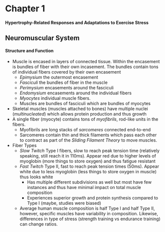 # Chapter 1

#### Hypertrophy-Related Responses and Adaptations to Exercise Stress

## Neuromuscular System

#### Structure and Function

- Muscle is encased in layers of connected tissue. Within the encasement is 
  bundles of fiber with their own incasement. The bundles contain tons of 
  individual fibers covered by their own encasement
  - _Epimysium_ the outermost encasement
  - _Fasciculi_ the bundles of fiber in the muscle
  - _Perimysium_ encasements around the fasciculi
  - _Endomysium_ encasements around the individual fibers 
  - _Myocytes_ individual muscle fibers. 
  - Muscles are bundles of fasciculi which are bundles of myocytes 
- Skeletal muscles (muscles attached to bones) have multiple nuclei 
  (_multinucleated_) which allows protein production and thus growth 
- A single fiber (myocyte) contains tons of _myofibrils_, rod-like units in the
  fibers.
  - Myofibrils are long stacks of _sarcomeres_ connected end-to-end 
  - Sarcomeres contain thin and thick filaments which pass each other to 
    contract as part of the _Sliding Filament Theory_ to move muscles.
- Fiber Types
  - _Slow Twitch_ Type I fibers, slow to reach peak tension time (relatively
    speaking, still reach it in 110ms). Appear red due to higher levels of 
    myoglobin (more things to store oxygen) and thus fatigue resistant
  - _Fast Twitch_ Type II, fast to reach peak tension times (50ms). Appear
    white due to less myoglobin (less things to store oxygen in muscle) thus
    looks white
    - Has multiple different subdivisions as well but most have few instances
      and thus have minimal impact on total muscle composition 
    - Experiences superior growth and protein synthesis compared to Type I
      (maybe, studies were biased)
  - Average human muscle composition is half Type I and half Type II, however,
    specific muscles have variability in composition. Likewise, differences
    in type of stress (strength training vs endurance training) can change
    ratios. 
